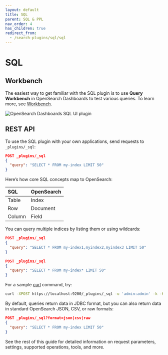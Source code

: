 ```yaml
---
layout: default
title: SQL
parent: SQL & PPL
nav_order: 4
has_children: true
redirect_from:
  - /search-plugins/sql/sql
---
```


# SQL

## Workbench

The easiest way to get familiar with the SQL plugin is to use **Query Workbench** in OpenSearch Dashboards to test various queries. To learn more, see [Workbench]({{site.url}}{{site.baseurl}}/search-plugins/sql/workbench/).

![OpenSearch Dashboards SQL UI plugin]({{site.url}}{{site.baseurl}}/images/sql.png)


## REST API

To use the SQL plugin with your own applications, send requests to `_plugins/_sql`:

```json
POST _plugins/_sql
{
  "query": "SELECT * FROM my-index LIMIT 50"
}
```

Here’s how core SQL concepts map to OpenSearch:

SQL | OpenSearch
:--- | :---
Table | Index
Row | Document
Column | Field

You can query multiple indices by listing them or using wildcards:

```json
POST _plugins/_sql
{
  "query": "SELECT * FROM my-index1,myindex2,myindex3 LIMIT 50"
}

POST _plugins/_sql
{
  "query": "SELECT * FROM my-index* LIMIT 50"
}
```

For a sample [curl](https://curl.haxx.se/) command, try:

```bash
curl -XPOST https://localhost:9200/_plugins/_sql -u 'admin:admin' -k -H 'Content-Type: application/json' -d '{"query": "SELECT * FROM opensearch_dashboards_sample_data_flights LIMIT 10"}'
```

By default, queries return data in JDBC format, but you can also return data in standard OpenSearch JSON, CSV, or raw formats:

```json
POST _plugins/_sql?format=json|csv|raw
{
  "query": "SELECT * FROM my-index LIMIT 50"
}
```

See the rest of this guide for detailed information on request parameters, settings, supported operations, tools, and more.
